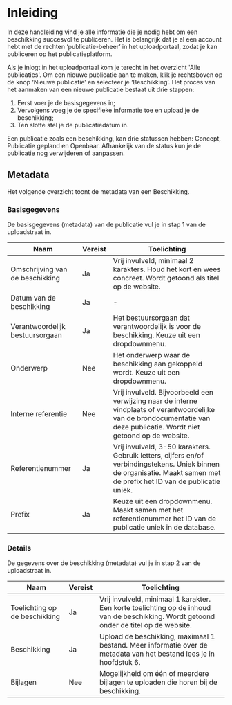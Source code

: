 # Inleiding

In deze handleiding vind je alle informatie die je nodig hebt om een beschikking succesvol te publiceren. Het is belangrijk
dat je al een account hebt met de rechten ‘publicatie-beheer’ in het uploadportaal, zodat je kan publiceren op het publicatieplatform.

Als je inlogt in het uploadportaal kom je terecht in het overzicht 'Alle publicaties'. Om een nieuwe
publicatie aan te maken, klik je rechtsboven op de knop ‘Nieuwe publicatie’ en selecteer je ‘Beschikking’. Het proces van
het aanmaken van een nieuwe publicatie bestaat uit drie stappen:

1. Eerst voer je de basisgegevens in;
2. Vervolgens voeg je de specifieke informatie toe en upload je de beschikking;
3. Ten slotte stel je de publicatiedatum in.

Een publicatie zoals een beschikking, kan drie statussen hebben: Concept, Publicatie gepland en Openbaar. Afhankelijk van de
status kun je de publicatie nog verwijderen of aanpassen.

## Metadata

Het volgende overzicht toont de metadata van een Beschikking.

### Basisgegevens

De basisgegevens (metadata) van de publicatie vul je in stap 1 van de uploadstraat in.

| Naam                            | Vereist | Toelichting                                                                                                                                                                |
| ------------------------------- | ------- | -------------------------------------------------------------------------------------------------------------------------------------------------------------------------- |
| Omschrijving van de beschikking | Ja      | Vrij invulveld, minimaal 2 karakters. Houd het kort en wees concreet. Wordt getoond als titel op de website.                                                               |
| Datum van de beschikking        | Ja      | -                                                                                                                                                                          |
| Verantwoordelijk bestuursorgaan | Ja      | Het bestuursorgaan dat verantwoordelijk is voor de beschikking. Keuze uit een dropdownmenu.                                                                                |
| Onderwerp                       | Nee     | Het onderwerp waar de beschikking aan gekoppeld wordt. Keuze uit een dropdownmenu.                                                                                         |
| Interne referentie              | Nee     | Vrij invulveld. Bijvoorbeeld een verwijzing naar de interne vindplaats of verantwoordelijke van de brondocumentatie van deze publicatie. Wordt niet getoond op de website. |
| Referentienummer                | Ja      | Vrij invulveld, 3-50 karakters. Gebruik letters, cijfers en/of verbindingstekens. Uniek binnen de organisatie. Maakt samen met de prefix het ID van de publicatie uniek.   |
| Prefix                          | Ja      | Keuze uit een dropdownmenu. Maakt samen met het referentienummer het ID van de publicatie uniek in de database.                                                            |

### Details

De gegevens over de beschikking (metadata) vul je in stap 2 van de uploadstraat in.

| Naam                          | Vereist | Toelichting                                                                                                                             |
| ----------------------------- | ------- | --------------------------------------------------------------------------------------------------------------------------------------- |
| Toelichting op de beschikking | Ja      | Vrij invulveld, minimaal 1 karakter. Een korte toelichting op de inhoud van de beschikking. Wordt getoond onder de titel op de website. |
| Beschikking                   | Ja      | Upload de beschikking, maximaal 1 bestand. Meer informatie over de metadata van het bestand lees je in hoofdstuk 6.                     |
| Bijlagen                      | Nee     | Mogelijkheid om één of meerdere bijlagen te uploaden die horen bij de beschikking.                                                      |

